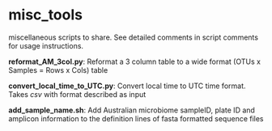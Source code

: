 # misc_tools
miscellaneous scripts to share.  See detailed comments in script comments for usage instructions.

**reformat_AM_3col.py**:  Reformat a 3 column table to a wide format (OTUs x Samples = Rows x Cols) table  

**convert_local_time_to_UTC.py**:  Convert local time to UTC time format.  Takes *csv* with format described as input

**add_sample_name.sh**:  Add Australian microbiome sampleID, plate ID and amplicon information to the definition lines of fasta formatted sequence files
